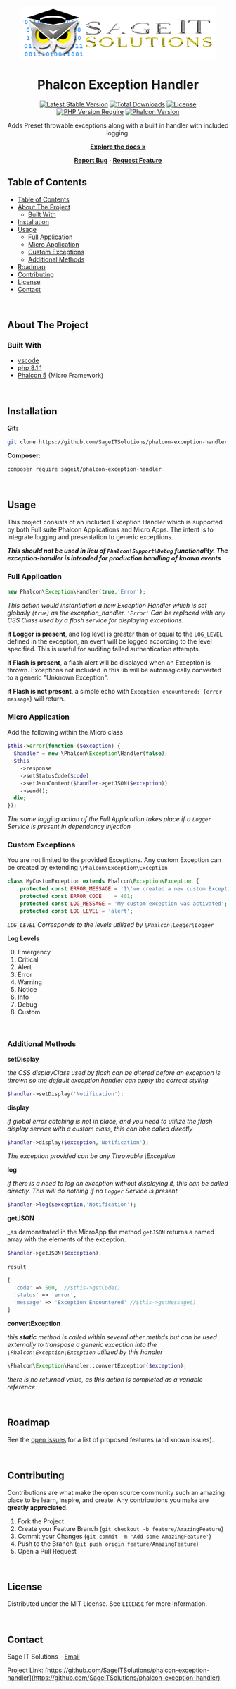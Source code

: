 <div align="center">
  <!-- PROJECT LOGO -->
  <a href="https://github.com/SageITSolutions/phalcon-exception-handler">
    <img src=".readme/logo.png" alt="Logo" width="445" height="120">
  </a>

  <h1 align="center">Phalcon Exception Handler</h1>

[![Latest Stable Version](http://poser.pugx.org/sageit/phalcon-exception-handler/v?style=plastic)](https://packagist.org/packages/sageit/phalcon-exception-handler)
[![Total Downloads](http://poser.pugx.org/sageit/phalcon-exception-handler/downloads?style=plastic)](https://packagist.org/packages/sageit/phalcon-exception-handler)
[![License](http://poser.pugx.org/sageit/phalcon-exception-handler/license?style=plastic)](https://packagist.org/packages/sageit/phalcon-exception-handler)
[![PHP Version Require](http://poser.pugx.org/sageit/phalcon-exception-handler/require/php?style=plastic)](https://packagist.org/packages/sageit/phalcon-exception-handler)
[![Phalcon Version](https://img.shields.io/packagist/dependency-v/sageit/phalcon-exception-handler/ext-phalcon?label=Phalcon&logo=Phalcon%20Version&style=plastic)](https://packagist.org/packages/sageit/phalcon-exception-handler)

  <p>
    Adds Preset throwable exceptions along with a built in handler with included logging.
  </p>

**[Explore the docs »](https://github.com/SageITSolutions/phalcon-exception-handler)**

**[Report Bug](https://github.com/SageITSolutions/phalcon-exception-handler/issues)** ·
**[Request Feature](https://github.com/SageITSolutions/phalcon-exception-handler/issues)**

</div>

<!-- TABLE OF CONTENTS -->

## Table of Contents

- [Table of Contents](#table-of-contents)
- [About The Project](#about-the-project)
  - [Built With](#built-with)
- [Installation](#installation)
- [Usage](#usage)
  - [Full Application](#full-application)
  - [Micro Application](#micro-application)
  - [Custom Exceptions](#custom-exceptions)
  - [Additional Methods](#additional-methods)
- [Roadmap](#roadmap)
- [Contributing](#contributing)
- [License](#license)
- [Contact](#contact)

<br />

<!-- ABOUT THE PROJECT -->

## About The Project

### Built With

- [vscode](https://code.visualstudio.com/)
- [php 8.1.1](https://www.php.net/releases/8_1_1.php)
- [Phalcon 5](https://phalcon.io/en-us) (Micro Framework)

<br />

<!-- GETTING STARTED -->

## Installation

**Git:**

```sh
git clone https://github.com/SageITSolutions/phalcon-exception-handler.git
```

**Composer:**

```sh
composer require sageit/phalcon-exception-handler
```

<br />

<!-- USAGE EXAMPLES -->

## Usage

This project consists of an included Exception Handler which is supported by both Full suite Phalcon Applications and Micro Apps.
The intent is to integrate logging and presentation to generic exceptions.

_**This should not be used in lieu of `Phalcon\Support\Debug` functionality. The exception-handler is intended for production handling of known events**_

### Full Application

```php
new Phalcon\Exception\Handler(true,'Error');
```

_This action would instantiation a new Exception Handler which is set globally (`true`) as the exception_handler. `'Error'` Can be replaced with any CSS Class used by a flash service for displaying exceptions._

**if Logger is present**, and log level is greater than or equal to the `LOG_LEVEL` defined in the exception, an event will be logged according to the level specified. This is useful for auditing failed authentication attempts.

**if Flash is present**, a flash alert will be displayed when an Exception is thrown. Exceptions not included in this lib will be automagically converted to a generic "Unknown Exception".

**if Flash is not present**, a simple echo with `Exception encountered: {error message}` will return.

### Micro Application

Add the following within the Micro class

```php
$this->error(function ($exception) {
  $handler = new \Phalcon\Exception\Handler(false);
  $this
    ->response
    ->setStatusCode($code)
    ->setJsonContent($handler->getJSON($exception))
    ->send();
  die;
});
```

_The same logging action of the Full Application takes place if a `Logger` Service is present in dependancy injection_

### Custom Exceptions

You are not limited to the provided Exceptions. Any custom Exception can be created by extending `\Phalcon\Exception\Exception`

```php
class MyCustomException extends Phalcon\Exception\Exception {
    protected const ERROR_MESSAGE = 'I\'ve created a new custom Exceptions #reasons';
    protected const ERROR_CODE    = 401;
    protected const LOG_MESSAGE = 'My custom exception was activated';
    protected const LOG_LEVEL = 'alert';
```

_`LOG_LEVEL` Corresponds to the levels utilized by `\Phalcon\Logger\Logger`_

**Log Levels**

0. Emergency
1. Critical
2. Alert
3. Error
4. Warning
5. Notice
6. Info
7. Debug
8. Custom

<br />

### Additional Methods

**setDisplay**

_the CSS displayClass used by flash can be altered before an exception is thrown so the default exception handler can apply the correct styling_

```php
$handler->setDisplay('Notification');
```

**display**

_if global error catching is not in place, and you need to utilize the flash display service with a custom class, this can bbe called directly_

```php
$handler->display($exception,'Notification');
```

_The exception provided can be any Throwable \Exception_

**log**

_if there is a need to log an exception without displaying it, this can be called directly. This will do nothing if no `Logger` Service is present_

```php
$handler->log($exception,'Notification');
```

**getJSON**

\_as demonstrated in the MicroApp the method `getJSON` returns a named array with the elements of the exception.

```php
$handler->getJSON($exception);
```

`result`

```php
[
  'code' => 500,  //$this->getCode()
  'status' => 'error',
  'message' => 'Exception Encountered' //$this->getMessage()
]
```

**convertException**

_this **static** method is called within several other methds but can be used externally to transpose a generic exception into the `\Phalcon\Exception\Exception` utilized by this handler_

```php
\Phalcon\Exception\Handler::convertException($exception);
```

_there is no returned value, as this action is completed as a variable reference_

<br />

<!-- ROADMAP -->

## Roadmap

See the [open issues](/issues) for a list of proposed features (and known issues).

<br />

<!-- CONTRIBUTING -->

## Contributing

Contributions are what make the open source community such an amazing place to be learn, inspire, and create. Any contributions you make are **greatly appreciated**.

1. Fork the Project
2. Create your Feature Branch (`git checkout -b feature/AmazingFeature`)
3. Commit your Changes (`git commit -m 'Add some AmazingFeature'`)
4. Push to the Branch (`git push origin feature/AmazingFeature`)
5. Open a Pull Request

<br />

<!-- LICENSE -->

## License

Distributed under the MIT License. See `LICENSE` for more information.

<br />

<!-- CONTACT -->

## Contact

Sage IT Solutions - [Email](mailto:daniel.davis@sageitsolutions.net)

Project Link: [https://github.com/SageITSolutions/phalcon-exception-handler](https://github.com/SageITSolutions/phalcon-exception-handler)
